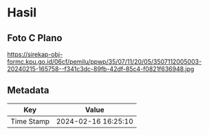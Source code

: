 # Hasil

## Foto C Plano

https://sirekap-obj-formc.kpu.go.id/06cf/pemilu/ppwp/35/07/11/20/05/3507112005003-20240215-165758--f341c3dc-89fb-42df-85c4-f0821f636948.jpg


## Metadata

| Key        | Value               |
| ---------- | ------------------- |
| Time Stamp | 2024-02-16 16:25:10 |



